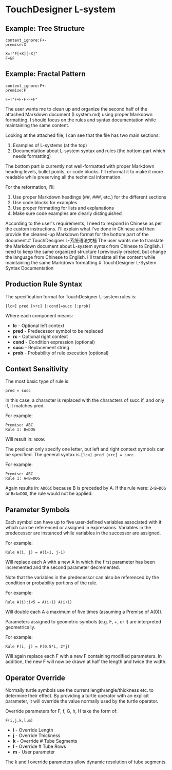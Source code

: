# TouchDesigner L-system

## Example: Tree Structure

```td l-system
context_ignore:F+-
premise:X

X=!"F[+X][-X]"
F=&F
```

## Example: Fractal Pattern

```td l-system
context_ignore:F+-
premise:F

F=!"F+F-F-F+F"
```

<think>The user wants me to clean up and organize the second half of the attached Markdown document (Lsystem.md) using proper Markdown formatting. I should focus on the rules and syntax documentation while maintaining the same content.

Looking at the attached file, I can see that the file has two main sections:

1. Examples of L-systems (at the top)
2. Documentation about L-system syntax and rules (the bottom part which needs formatting)

The bottom part is currently not well-formatted with proper Markdown heading levels, bullet points, or code blocks. I'll reformat it to make it more readable while preserving all the technical information.

For the reformation, I'll:

1. Use proper Markdown headings (##, ###, etc.) for the different sections
2. Use code blocks for examples
3. Use proper formatting for lists and explanations
4. Make sure code examples are clearly distinguished

According to the user's requirements, I need to respond in Chinese as per the custom instructions. I'll explain what I've done in Chinese and then provide the cleaned-up Markdown format for the bottom part of the document.</think># TouchDesigner L-系统语法文档
<think>The user wants me to translate the Markdown document about L-system syntax from Chinese to English. I need to keep the same organized structure I previously created, but change the language from Chinese to English. I'll translate all the content while maintaining the same Markdown formatting.</think># TouchDesigner L-System Syntax Documentation

## Production Rule Syntax

The specification format for TouchDesigner L-system rules is:

```
[lc<] pred [>rc] [:cond]=succ [:prob]
```

Where each component means:

- **lc** - Optional left context
- **pred** - Predecessor symbol to be replaced
- **rc** - Optional right context
- **cond** - Condition expression (optional)
- **succ** - Replacement string
- **prob** - Probability of rule execution (optional)

## Context Sensitivity

The most basic type of rule is:

```
pred = succ
```

In this case, a character is replaced with the characters of succ if, and only if, it matches pred.

For example:

```
Premise: ABC
Rule 1: B=DOG
```

Will result in: `ADOGC`

The pred can only specify one letter, but left and right context symbols can be specified. The general syntax is `[lc<] pred [>rc] = succ`.

For example:

```
Premise: ABC
Rule 1: A<B=DOG
```

Again results in: `ADOGC` because B is preceded by A. If the rule were: `Z<B=DOG` or `B>A=DOG`, the rule would not be applied.

## Parameter Symbols

Each symbol can have up to five user-defined variables associated with it which can be referenced or assigned in expressions. Variables in the predecessor are instanced while variables in the successor are assigned.

For example:

```
Rule A(i, j) = A(i+1, j-1)
```

Will replace each A with a new A in which the first parameter has been incremented and the second parameter decremented.

Note that the variables in the predecessor can also be referenced by the condition or probability portions of the rule.

For example:

```
Rule A(i):i<5 = A(i+1) A(i+1)
```

Will double each A a maximum of five times (assuming a Premise of A(0)).

Parameters assigned to geometric symbols (e.g. F, +, or !) are interpreted geometrically.

For example:

```
Rule F(i, j) = F(0.5*i, 2*j)
```

Will again replace each F with a new F containing modified parameters. In addition, the new F will now be drawn at half the length and twice the width.

## Operator Override

Normally turtle symbols use the current length/angle/thickness etc. to determine their effect. By providing a turtle operator with an explicit parameter, it will override the value normally used by the turtle operator.

Override parameters for F, f, G, h, H take the form of:

```
F(i,j,k,l,m)
```

- **i** - Override Length
- **j** - Override Thickness
- **k** - Override # Tube Segments
- **l** - Override # Tube Rows
- **m** - User parameter

The k and l override parameters allow dynamic resolution of tube segments.
